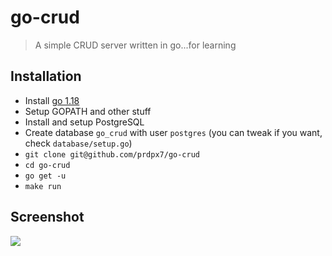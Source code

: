 # go-crud
> A simple CRUD server written in go...for learning


## Installation
* Install [go 1.18](https://go.dev/dl/)
* Setup GOPATH and other stuff
* Install and setup PostgreSQL
* Create database `go_crud` with user `postgres` (you can tweak if you want, check `database/setup.go`)
* `git clone git@github.com/prdpx7/go-crud`
* `cd go-crud`
* `go get -u`
* `make run`



## Screenshot
<img src="https://i.imgur.com/I0k1cCN.png" />

